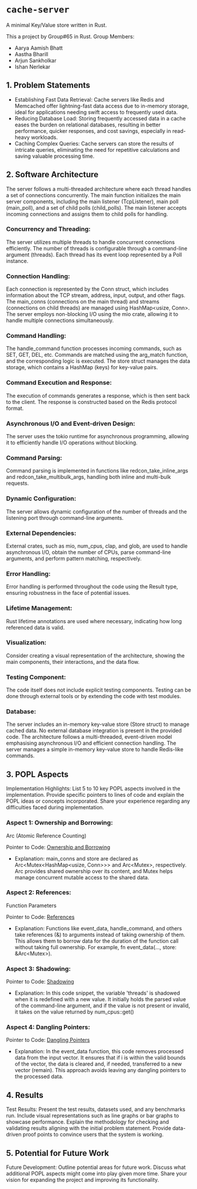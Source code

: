 # `cache-server`

A minimal Key/Value store written in Rust. 

This a project by Group#65 in Rust.
Group Members:
- Aarya Aamish Bhatt
- Aastha Bharill
- Arjun Sankholkar
- Ishan Nerlekar

## 1. Problem Statements
- Establishing Fast Data Retrieval: Cache servers like Redis and Memcached offer lightning-fast data access due to in-memory storage, ideal for applications needing swift access to frequently used data.
- Reducing Database Load: Storing frequently accessed data in a cache eases the burden on relational databases, resulting in better performance, quicker responses, and cost savings, especially in read-heavy workloads.
- Caching Complex Queries: Cache servers can store the results of intricate queries, eliminating the need for repetitive calculations and saving valuable processing time.

## 2. Software Architecture
The server follows a multi-threaded architecture where each thread handles a set of connections concurrently. The main function initializes the main server components, including the main listener (TcpListener), main poll (main_poll), and a set of child polls (child_polls). The main listener accepts incoming connections and assigns them to child polls for handling.
### Concurrency and Threading:
The server utilizes multiple threads to handle concurrent connections efficiently. The number of threads is configurable through a command-line argument (threads). Each thread has its event loop represented by a Poll instance.
### Connection Handling:
Each connection is represented by the Conn struct, which includes information about the TCP stream, address, input, output, and other flags. The main_conns (connections on the main thread) and streams (connections on child threads) are managed using HashMap<usize, Conn>. The server employs non-blocking I/O using the mio crate, allowing it to handle multiple connections simultaneously.
### Command Handling:
The handle_command function processes incoming commands, such as SET, GET, DEL, etc. Commands are matched using the arg_match function, and the corresponding logic is executed. The store struct manages the data storage, which contains a HashMap (keys) for key-value pairs.
### Command Execution and Response:
The execution of commands generates a response, which is then sent back to the client. The response is constructed based on the Redis protocol format.
### Asynchronous I/O and Event-driven Design:
The server uses the tokio runtime for asynchronous programming, allowing it to efficiently handle I/O operations without blocking.
### Command Parsing:
Command parsing is implemented in functions like redcon_take_inline_args and redcon_take_multibulk_args, handling both inline and multi-bulk requests.
### Dynamic Configuration:
The server allows dynamic configuration of the number of threads and the listening port through command-line arguments.
### External Dependencies:
External crates, such as mio, num_cpus, clap, and glob, are used to handle asynchronous I/O, obtain the number of CPUs, parse command-line arguments, and perform pattern matching, respectively.
### Error Handling:
Error handling is performed throughout the code using the Result type, ensuring robustness in the face of potential issues.
### Lifetime Management:
Rust lifetime annotations are used where necessary, indicating how long referenced data is valid.
### Visualization:
Consider creating a visual representation of the architecture, showing the main components, their interactions, and the data flow.
### Testing Component:
The code itself does not include explicit testing components. Testing can be done through external tools or by extending the code with test modules.
### Database:
The server includes an in-memory key-value store (Store struct) to manage cached data. No external database integration is present in the provided code. The architecture follows a multi-threaded, event-driven model emphasising asynchronous I/O and efficient connection handling. The server manages a simple in-memory key-value store to handle Redis-like commands.

## 3. POPL Aspects
Implementation Highlights:
List 5 to 10 key POPL aspects involved in the implementation. Provide specific pointers to lines of code and explain the POPL ideas or concepts incorporated. Share your experience regarding any difficulties faced during implementation.

### Aspect 1: Ownership and Borrowing:
Arc (Atomic Reference Counting)

Pointer to Code: [Ownership and Borrowing](https://github.com/ishan-nerlekar/Cache-Server-POPL/blob/main/src/main.rs#L85)
- Explanation: main_conns and store are declared as Arc<Mutex<HashMap<usize, Conn>>> and Arc<Mutex<Store>>, respectively. Arc provides shared ownership over its content, and Mutex helps manage concurrent mutable access to the shared data.

### Aspect 2: References:
Function Parameters

Pointer to Code: [References](https://github.com/ishan-nerlekar/Cache-Server-POPL/blob/main/src/main.rs#L455)
- Explanation: Functions like event_data, handle_command, and others take references (&) to arguments instead of taking ownership of them. This allows them to borrow data for the duration of the function call without taking full ownership. For example, fn event_data(..., store: &Arc<Mutex<Store>>).

### Aspect 3: Shadowing:
Pointer to Code: [Shadowing](https://github.com/ishan-nerlekar/Cache-Server-POPL/blob/main/src/main.rs#L59)
- Explanation: In this code snippet, the variable 'threads' is shadowed when it is redefined with a new value. It initially holds the parsed value of the command-line argument, and if the value is not present or invalid, it takes on the value returned by num_cpus::get()

### Aspect 4: Dangling Pointers:
Pointer to Code: [Dangling Pointers](https://github.com/ishan-nerlekar/Cache-Server-POPL/blob/main/src/main.rs#L493)
- Explanation: In the event_data function, this code removes processed data from the input vector. It ensures that if i is within the valid bounds of the vector, the data is cleared and, if needed, transferred to a new vector (remain). This approach avoids leaving any dangling pointers to the processed data.

## 4. Results
Test Results:
Present the test results, datasets used, and any benchmarks run. Include visual representations such as line graphs or bar graphs to showcase performance. Explain the methodology for checking and validating results aligning with the initial problem statement. Provide data-driven proof points to convince users that the system is working.

## 5. Potential for Future Work
Future Development:
Outline potential areas for future work. Discuss what additional POPL aspects might come into play given more time. Share your vision for expanding the project and improving its functionality.


